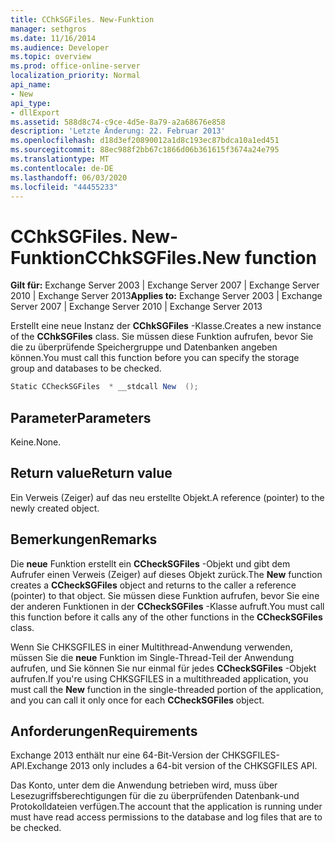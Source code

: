 ```yaml
---
title: CChkSGFiles. New-Funktion
manager: sethgros
ms.date: 11/16/2014
ms.audience: Developer
ms.topic: overview
ms.prod: office-online-server
localization_priority: Normal
api_name:
- New
api_type:
- dllExport
ms.assetid: 588d8c74-c9ce-4d5e-8a79-a2a68676e858
description: 'Letzte Änderung: 22. Februar 2013'
ms.openlocfilehash: d18d3ef20890012a1d8c193ec87bdca10a1ed451
ms.sourcegitcommit: 88ec988f2bb67c1866d06b361615f3674a24e795
ms.translationtype: MT
ms.contentlocale: de-DE
ms.lasthandoff: 06/03/2020
ms.locfileid: "44455233"
---
```

# <a name="cchksgfilesnew-function"></a><span data-ttu-id="0a93a-103">CChkSGFiles. New-Funktion</span><span class="sxs-lookup"><span data-stu-id="0a93a-103">CChkSGFiles.New function</span></span>

<span data-ttu-id="0a93a-104">**Gilt für:** Exchange Server 2003 | Exchange Server 2007 | Exchange Server 2010 | Exchange Server 2013</span><span class="sxs-lookup"><span data-stu-id="0a93a-104">**Applies to:** Exchange Server 2003 | Exchange Server 2007 | Exchange Server 2010 | Exchange Server 2013</span></span>
  
<span data-ttu-id="0a93a-105">Erstellt eine neue Instanz der **CChkSGFiles** -Klasse.</span><span class="sxs-lookup"><span data-stu-id="0a93a-105">Creates a new instance of the **CChkSGFiles** class.</span></span> <span data-ttu-id="0a93a-106">Sie müssen diese Funktion aufrufen, bevor Sie die zu überprüfende Speichergruppe und Datenbanken angeben können.</span><span class="sxs-lookup"><span data-stu-id="0a93a-106">You must call this function before you can specify the storage group and databases to be checked.</span></span> 
  
```cs
Static CCheckSGFiles  * __stdcall New  ();

```

## <a name="parameters"></a><span data-ttu-id="0a93a-107">Parameter</span><span class="sxs-lookup"><span data-stu-id="0a93a-107">Parameters</span></span>

<span data-ttu-id="0a93a-108">Keine.</span><span class="sxs-lookup"><span data-stu-id="0a93a-108">None.</span></span>
  
## <a name="return-value"></a><span data-ttu-id="0a93a-109">Return value</span><span class="sxs-lookup"><span data-stu-id="0a93a-109">Return value</span></span>

<span data-ttu-id="0a93a-110">Ein Verweis (Zeiger) auf das neu erstellte Objekt.</span><span class="sxs-lookup"><span data-stu-id="0a93a-110">A reference (pointer) to the newly created object.</span></span>
  
## <a name="remarks"></a><span data-ttu-id="0a93a-111">Bemerkungen</span><span class="sxs-lookup"><span data-stu-id="0a93a-111">Remarks</span></span>

<span data-ttu-id="0a93a-112">Die **neue** Funktion erstellt ein **CCheckSGFiles** -Objekt und gibt dem Aufrufer einen Verweis (Zeiger) auf dieses Objekt zurück.</span><span class="sxs-lookup"><span data-stu-id="0a93a-112">The **New** function creates a **CCheckSGFiles** object and returns to the caller a reference (pointer) to that object.</span></span> <span data-ttu-id="0a93a-113">Sie müssen diese Funktion aufrufen, bevor Sie eine der anderen Funktionen in der **CCheckSGFiles** -Klasse aufruft.</span><span class="sxs-lookup"><span data-stu-id="0a93a-113">You must call this function before it calls any of the other functions in the **CCheckSGFiles** class.</span></span> 
  
<span data-ttu-id="0a93a-114">Wenn Sie CHKSGFILES in einer Multithread-Anwendung verwenden, müssen Sie die **neue** Funktion im Single-Thread-Teil der Anwendung aufrufen, und Sie können Sie nur einmal für jedes **CCheckSGFiles** -Objekt aufrufen.</span><span class="sxs-lookup"><span data-stu-id="0a93a-114">If you're using CHKSGFILES in a multithreaded application, you must call the **New** function in the single-threaded portion of the application, and you can call it only once for each **CCheckSGFiles** object.</span></span> 
  
## <a name="requirements"></a><span data-ttu-id="0a93a-115">Anforderungen</span><span class="sxs-lookup"><span data-stu-id="0a93a-115">Requirements</span></span>

<span data-ttu-id="0a93a-116">Exchange 2013 enthält nur eine 64-Bit-Version der CHKSGFILES-API.</span><span class="sxs-lookup"><span data-stu-id="0a93a-116">Exchange 2013 only includes a 64-bit version of the CHKSGFILES API.</span></span>
  
<span data-ttu-id="0a93a-117">Das Konto, unter dem die Anwendung betrieben wird, muss über Lesezugriffsberechtigungen für die zu überprüfenden Datenbank-und Protokolldateien verfügen.</span><span class="sxs-lookup"><span data-stu-id="0a93a-117">The account that the application is running under must have read access permissions to the database and log files that are to be checked.</span></span>
  

